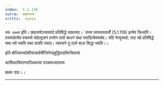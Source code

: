 ```yaml
---
index:  5.1.136
sutra:  ब्रह्मणस्त्वः
vritti:  nyasa
---
```


`नेति वक्तये` इति। छप्रत्ययेऽप्यपवादे प्रतिषिद्धे त्वप्रत्ययः। `तस्य भावस्त्वतर्लौ (5.1.119) इत्येव सिध्यति। तस्मान्नेत्येव वक्तव्ये यदेतद्वचनं तत्त्वेन तलो बाधनं यथा स्यादित्येवमर्थम्। यदि नेत्युच्यते; तदा च्छे प्रतिषिद्धे यथा त्वो भवति तथा तलपि स्यात्। त्ववचने तु तलो बाधा सिद्धा भवति।।

इति बोधिसत्त्वदेशीयाचार्यश्रीजिनेन्द्रबुद्धिपादविरचितायां

काशिकाविवरणपञ्चिकायां पञ्चमाध्यायस्य

प्रथमः पादः।।
- - -


